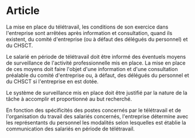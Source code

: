 # Article

La mise en place du télétravail, les conditions de son exercice dans l'entreprise sont arrêtées après information et consultation, quand ils existent, du comité d'entreprise (ou à défaut des délégués du personnel) et du CHSCT.

Le salarié en période de télétravail doit être informé des éventuels moyens de surveillance de l'activité professionnelle mis en place. La mise en place de ces moyens doit faire l'objet d'une information et d'une consultation préalable du comité d'entreprise ou, à défaut, des délégués du personnel et du CHSCT si l'entreprise en est dotée.

Le système de surveillance mis en place doit être justifié par la nature de la tâche à accomplir et proportionné au but recherché.

En fonction des spécificités des postes concernés par le télétravail et de l'organisation du travail des salariés concernés, l'entreprise détermine avec les représentants du personnel les modalités selon lesquelles est établie la communication des salariés en période de télétravail.

